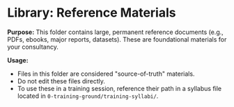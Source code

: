 # Library: Reference Materials

**Purpose:** This folder contains large, permanent reference documents (e.g., PDFs, ebooks, major reports, datasets). These are foundational materials for your consultancy.

**Usage:**
- Files in this folder are considered "source-of-truth" materials.
- Do not edit these files directly.
- To use these in a training session, reference their path in a syllabus file located in `0-training-ground/training-syllabi/`.